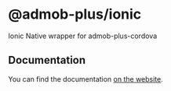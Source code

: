 # @admob-plus/ionic

Ionic Native wrapper for admob-plus-cordova

## Documentation

You can find the documentation [on the website](https://admob-plus.github.io/docs/ionic/installation/).
